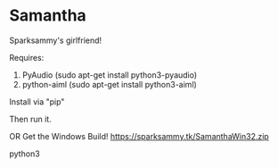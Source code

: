 # Samantha

Sparksammy's girlfriend!

Requires:

1. PyAudio (sudo apt-get install python3-pyaudio)
2. python-aiml (sudo apt-get install python3-aiml)

Install via "pip"

Then run it.

OR Get the Windows Build!
https://sparksammy.tk/SamanthaWin32.zip

python3
